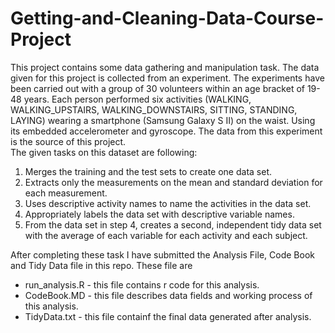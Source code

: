 # Getting-and-Cleaning-Data-Course-Project

This project contains some data gathering and manipulation task. The data given for this project is collected from an experiment. The experiments have been carried out with a group of 30 volunteers within an age bracket of 19-48 years. Each person performed six activities (WALKING, WALKING_UPSTAIRS, WALKING_DOWNSTAIRS, SITTING, STANDING, LAYING) wearing a smartphone (Samsung Galaxy S II) on the waist. Using its embedded accelerometer and gyroscope. The data from this experiment is the source of this project.   
The given tasks on this dataset are following:    
1. Merges the training and the test sets to create one data set.     
2. Extracts only the measurements on the mean and standard deviation for each measurement.     
3. Uses descriptive activity names to name the activities in the data set.        
4. Appropriately labels the data set with descriptive variable names.       
5. From the data set in step 4, creates a second, independent tidy data set with the average of each variable for each activity and each subject.         

After completing these task I have submitted the Analysis File, Code Book and Tidy Data file in this repo. These file are
* run_analysis.R - this file contains r code for this analysis.
* CodeBook.MD - this file describes data fields and working process of this analysis.
* TidyData.txt - this file containf the final data generated after analysis.
